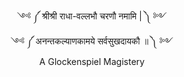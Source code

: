 <div align="center">༺ ༼ श्रीश्री राधा-वल्लभौ चरणौ नमामि | ༽ ༻</div>
<div align="center">༺ ༼ अनन्तकल्याणकामये सर्वसुखदायकौ ॥ ༽ ༻</div>

<div align="center">A Glockenspiel Magistery</div>
